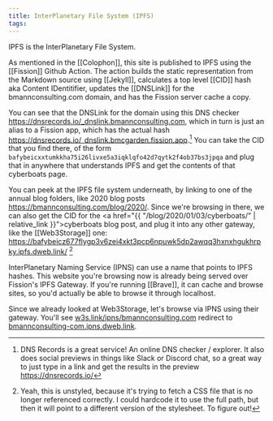 ```yaml
---
title: InterPlanetary File System (IPFS)
tags:
---
```

IPFS is the InterPlanetary File System.

As mentioned in the [[Colophon]], this site is published to IPFS using the [[Fission]] Github Action. The action builds the static representation from the Markdown source using [[Jekyll]], calculates a top level [[CID]] hash aka Content IDentitifier, updates the [[DNSLink]] for the bmannconsulting.com domain, and has the Fission server cache a copy.

You can see that the DNSLink for the domain using this DNS checker <https://dnsrecords.io/_dnslink.bmannconsulting.com>, which in turn is just an alias to a Fission app, which has the actual hash <https://dnsrecords.io/_dnslink.bmcgarden.fission.app>.[^dnsrecords] You can take the CID that you find there, of the form `bafybeicxxtumkkha75i26livxe5a3iqklqfo42d7qytk2f4ob37bs3jpqa` and plug that in anywhere that understands IPFS and get the contents of that cyberboats page.

[^dnsrecords]: DNS Records is a great service! An online DNS checker / explorer. It also does social previews in things like Slack or Discord chat, so a great way to just type in a link and get the results in the preview <https://dnsrecords.io/>

You can peek at the IPFS file system underneath, by linking to one of the annual blog folders, like 2020 blog posts <https://bmannconsulting.com/blog/2020/>. Since we're browsing in there, we can also get the CID for the <a href="{{ "/blog/2020/01/03/cyberboats/" | relative_link }}">cyberboats</a> blog post, and plug it into any other gateway, like the [[Web3Storage]] one: <https://bafybeicz677flygp3v6zei4xkt3pcp6npuwk5dp2awqq3hxnxhgukhrpky.ipfs.dweb.link/> [^unstyled]

[^unstyled]: Yeah, this is unstyled, because it's trying to fetch a CSS file that is no longer referenced correctly. I could hardcode it to use the full path, but then it will point to a different version of the stylesheet. To figure out!

InterPlanetary Naming Service (IPNS) can use a name that points to IPFS hashes. This website you're browsing now is already being served over Fission's IPFS Gateway. If you're running [[Brave]], it can cache and browse sites, so you'd actually be able to browse it through localhost.

Since we already looked at Web3Storage, let's browse via IPNS using their gateway. You'll see <a href="https://w3s.link/ipns/bmannconsulting.com" target="_ipfs">w3s.link/ipns/bmannconsulting.com</a> redirect to <a href="https://bmannconsulting-com.ipns.dweb.link/" target="_ipfs">bmannconsulting-com.ipns.dweb.link</a>.

